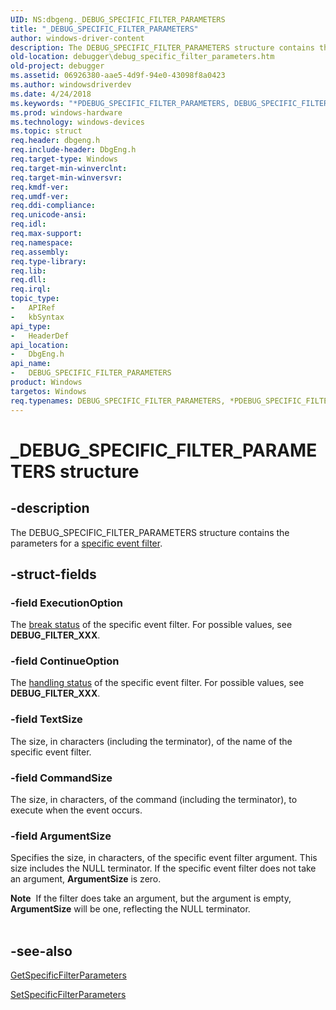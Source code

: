 ```yaml
---
UID: NS:dbgeng._DEBUG_SPECIFIC_FILTER_PARAMETERS
title: "_DEBUG_SPECIFIC_FILTER_PARAMETERS"
author: windows-driver-content
description: The DEBUG_SPECIFIC_FILTER_PARAMETERS structure contains the parameters for a specific event filter.
old-location: debugger\debug_specific_filter_parameters.htm
old-project: debugger
ms.assetid: 06926380-aae5-4d9f-94e0-43098f8a0423
ms.author: windowsdriverdev
ms.date: 4/24/2018
ms.keywords: "*PDEBUG_SPECIFIC_FILTER_PARAMETERS, DEBUG_SPECIFIC_FILTER_PARAMETERS, DEBUG_SPECIFIC_FILTER_PARAMETERS structure [Windows Debugging], PDEBUG_SPECIFIC_FILTER_PARAMETERS, PDEBUG_SPECIFIC_FILTER_PARAMETERS structure pointer [Windows Debugging], Structures_b0152b9b-4809-46c8-81a7-5f571720eca1.xml, _DEBUG_SPECIFIC_FILTER_PARAMETERS, dbgeng/DEBUG_SPECIFIC_FILTER_PARAMETERS, dbgeng/PDEBUG_SPECIFIC_FILTER_PARAMETERS, debugger.debug_specific_filter_parameters"
ms.prod: windows-hardware
ms.technology: windows-devices
ms.topic: struct
req.header: dbgeng.h
req.include-header: DbgEng.h
req.target-type: Windows
req.target-min-winverclnt: 
req.target-min-winversvr: 
req.kmdf-ver: 
req.umdf-ver: 
req.ddi-compliance: 
req.unicode-ansi: 
req.idl: 
req.max-support: 
req.namespace: 
req.assembly: 
req.type-library: 
req.lib: 
req.dll: 
req.irql: 
topic_type:
-	APIRef
-	kbSyntax
api_type:
-	HeaderDef
api_location:
-	DbgEng.h
api_name:
-	DEBUG_SPECIFIC_FILTER_PARAMETERS
product: Windows
targetos: Windows
req.typenames: DEBUG_SPECIFIC_FILTER_PARAMETERS, *PDEBUG_SPECIFIC_FILTER_PARAMETERS
---
```


# _DEBUG_SPECIFIC_FILTER_PARAMETERS structure


## -description


The DEBUG_SPECIFIC_FILTER_PARAMETERS structure contains the parameters for a <a href="https://msdn.microsoft.com/1f8f738b-7b2b-419a-949e-b71f937de02d">specific event filter</a>.


## -struct-fields




### -field ExecutionOption

The <a href="https://msdn.microsoft.com/1f8f738b-7b2b-419a-949e-b71f937de02d">break status</a> of the specific event filter.  For possible values, see <b>DEBUG_FILTER_XXX</b>.


### -field ContinueOption

The <a href="https://msdn.microsoft.com/1f8f738b-7b2b-419a-949e-b71f937de02d">handling status</a> of the specific event filter.  For possible values, see <b>DEBUG_FILTER_XXX</b>.


### -field TextSize

The size, in characters (including the terminator), of the name of the specific event filter.


### -field CommandSize

The size, in characters, of the command (including the terminator), to execute when the event occurs.


### -field ArgumentSize

Specifies the size, in characters, of the specific event filter argument.  This size includes the NULL terminator.  If the specific event filter does not take an argument, <b>ArgumentSize</b> is zero.

<div class="alert"><b>Note</b>  If the filter does take an argument, but the argument is empty, <b>ArgumentSize</b> will be one, reflecting the NULL terminator.</div>
<div> </div>

## -see-also




<a href="https://msdn.microsoft.com/library/windows/hardware/ff548398">GetSpecificFilterParameters</a>



<a href="https://msdn.microsoft.com/library/windows/hardware/ff556795">SetSpecificFilterParameters</a>
 

 

